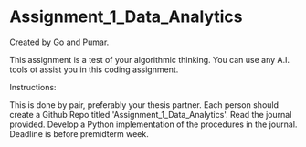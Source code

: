 # Assignment_1_Data_Analytics

Created by Go and Pumar.

This assignment is a test of your algorithmic thinking. You can use any A.I. tools ot assist you in this coding assignment.

Instructions:

This is done by pair, preferably your thesis partner. Each person should create a Github Repo titled 'Assignment_1_Data_Analytics'. Read the journal provided. Develop a Python implementation of the procedures in the journal. Deadline is before premidterm week.
